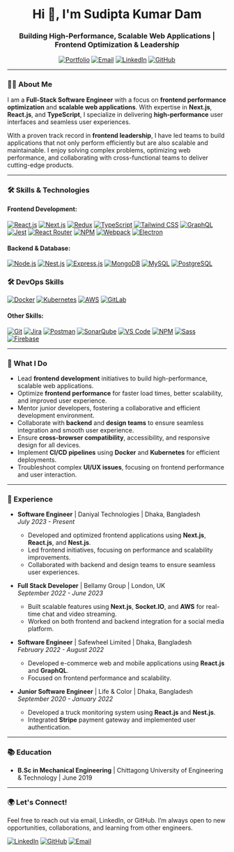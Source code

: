 <h1 align="center">Hi 👋, I'm Sudipta Kumar Dam</h1>
<h3 align="center">Building High-Performance, Scalable Web Applications | Frontend Optimization & Leadership</h3>

<p align="center">
  <a href="https://sudiptakd.netlify.app/" target="_blank"><img src="https://img.shields.io/badge/Portfolio-000000?style=for-the-badge&logo=react&logoColor=61DAFB" alt="Portfolio" /></a>
  <a href="mailto:sudiptakumardam@gmail.com" target="_blank"><img src="https://img.shields.io/badge/Email-000000?style=for-the-badge&logo=gmail&logoColor=red" alt="Email" /></a>
  <a href="https://linkedin.com/in/sudiptakd" target="_blank"><img src="https://img.shields.io/badge/LinkedIn-000000?style=for-the-badge&logo=linkedin&logoColor=0A66C2" alt="LinkedIn" /></a>
  <a href="https://github.com/sudiptakd" target="_blank"><img src="https://img.shields.io/badge/GitHub-000000?style=for-the-badge&logo=github&logoColor=white" alt="GitHub" /></a>
</p>

---

### 🧑‍💻 About Me
I am a **Full-Stack Software Engineer** with a focus on **frontend performance optimization** and **scalable web applications**. With expertise in **Next.js**, **React.js**, and **TypeScript**, I specialize in delivering **high-performance** user interfaces and seamless user experiences.

With a proven track record in **frontend leadership**, I have led teams to build applications that not only perform efficiently but are also scalable and maintainable. I enjoy solving complex problems, optimizing web performance, and collaborating with cross-functional teams to deliver cutting-edge products.

---

### 🛠️ Skills & Technologies

#### **Frontend Development**:
<p align="left">
  <a href="https://reactjs.org/" target="_blank"><img src="https://img.shields.io/badge/React.js-61DAFB?style=for-the-badge&logo=react&logoColor=white" alt="React.js" /></a>
  <a href="https://nextjs.org/" target="_blank"><img src="https://img.shields.io/badge/Next.js-000000?style=for-the-badge&logo=next.js&logoColor=white" alt="Next.js" /></a>
  <a href="https://redux.js.org/" target="_blank"><img src="https://img.shields.io/badge/Redux-764ABC?style=for-the-badge&logo=redux&logoColor=white" alt="Redux" /></a>
  <a href="https://www.typescriptlang.org/" target="_blank"><img src="https://img.shields.io/badge/TypeScript-3178C6?style=for-the-badge&logo=typescript&logoColor=white" alt="TypeScript" /></a>
  <a href="https://tailwindcss.com/" target="_blank"><img src="https://img.shields.io/badge/Tailwind%20CSS-06B6D4?style=for-the-badge&logo=tailwindcss&logoColor=white" alt="Tailwind CSS" /></a>
  <a href="https://graphql.org/" target="_blank"><img src="https://img.shields.io/badge/GraphQL-E10098?style=for-the-badge&logo=graphql&logoColor=white" alt="GraphQL" /></a>
  <a href="https://jestjs.io" target="_blank"><img src="https://img.shields.io/badge/Jest-000000?style=for-the-badge&logo=jest&logoColor=white" alt="Jest" /></a>
  <a href="https://reactrouter.com/" target="_blank"><img src="https://img.shields.io/badge/React%20Router-CA4245?style=for-the-badge&logo=react-router&logoColor=white" alt="React Router" /></a>
  <a href="https://www.npmjs.com/" target="_blank"><img src="https://img.shields.io/badge/NPM-CC3534?style=for-the-badge&logo=npm&logoColor=white" alt="NPM" /></a>
  <a href="https://webpack.js.org/" target="_blank"><img src="https://img.shields.io/badge/Webpack-8DD6F9?style=for-the-badge&logo=webpack&logoColor=white" alt="Webpack" /></a>
  <a href="https://www.electronjs.org/" target="_blank"><img src="https://img.shields.io/badge/Electron-47848F?style=for-the-badge&logo=electron&logoColor=white" alt="Electron" /></a>
</p>

#### **Backend & Database**:
<p align="left">
  <a href="https://nodejs.org/" target="_blank"><img src="https://img.shields.io/badge/Node.js-339933?style=for-the-badge&logo=node.js&logoColor=white" alt="Node.js" /></a>
  <a href="https://nestjs.com/" target="_blank"><img src="https://img.shields.io/badge/Nest.js-E0234E?style=for-the-badge&logo=nestjs&logoColor=white" alt="Nest.js" /></a>
  <a href="https://expressjs.com/" target="_blank"><img src="https://img.shields.io/badge/Express.js-000000?style=for-the-badge&logo=express&logoColor=white" alt="Express.js" /></a>
  <a href="https://www.mongodb.com/" target="_blank"><img src="https://img.shields.io/badge/MongoDB-47A248?style=for-the-badge&logo=mongodb&logoColor=white" alt="MongoDB" /></a>
  <a href="https://www.mysql.com/" target="_blank"><img src="https://img.shields.io/badge/MySQL-4479A1?style=for-the-badge&logo=mysql&logoColor=white" alt="MySQL" /></a>
  <a href="https://www.postgresql.org/" target="_blank"><img src="https://img.shields.io/badge/PostgreSQL-336791?style=for-the-badge&logo=postgresql&logoColor=white" alt="PostgreSQL" /></a>
</p>

### 🛠️ DevOps Skills
<p align="left">
  <a href="https://www.docker.com/" target="_blank"><img src="https://img.shields.io/badge/Docker-2496ED?style=for-the-badge&logo=docker&logoColor=white" alt="Docker" /></a>
  <a href="https://kubernetes.io/" target="_blank"><img src="https://img.shields.io/badge/Kubernetes-326CE5?style=for-the-badge&logo=kubernetes&logoColor=white" alt="Kubernetes" /></a>
  <a href="https://aws.amazon.com/" target="_blank"><img src="https://img.shields.io/badge/AWS-232F3E?style=for-the-badge&logo=amazonaws&logoColor=white" alt="AWS" /></a>
  <a href="https://www.gitlab.com/" target="_blank"><img src="https://img.shields.io/badge/GitLab-FCA121?style=for-the-badge&logo=gitlab&logoColor=white" alt="GitLab" /></a>
</p>

#### **Other Skills**:
<p align="left">
  <a href="https://www.git-scm.com/" target="_blank"><img src="https://img.shields.io/badge/Git-F05032?style=for-the-badge&logo=git&logoColor=white" alt="Git" /></a>
  <a href="https://www.jira.com/" target="_blank"><img src="https://img.shields.io/badge/Jira-0052CC?style=for-the-badge&logo=jira&logoColor=white" alt="Jira" /></a>
  <a href="https://www.postman.com/" target="_blank"><img src="https://img.shields.io/badge/Postman-FF6C37?style=for-the-badge&logo=postman&logoColor=white" alt="Postman" /></a>
  <a href="https://www.sonarqube.org/" target="_blank"><img src="https://img.shields.io/badge/SonarQube-4E9BCD?style=for-the-badge&logo=sonarqube&logoColor=white" alt="SonarQube" /></a>
  <a href="https://www.vscode.com/" target="_blank"><img src="https://img.shields.io/badge/VSCode-007ACC?style=for-the-badge&logo=visualstudiocode&logoColor=white" alt="VS Code" /></a>
  <a href="https://www.npmjs.com/" target="_blank"><img src="https://img.shields.io/badge/NPM-CC3534?style=for-the-badge&logo=npm&logoColor=white" alt="NPM" /></a>
  <a href="https://www.sass-lang.com/" target="_blank"><img src="https://img.shields.io/badge/SASS-CC6699?style=for-the-badge&logo=sass&logoColor=white" alt="Sass" /></a>
  <a href="https://www.firebase.com/" target="_blank"><img src="https://img.shields.io/badge/Firebase-FFCA28?style=for-the-badge&logo=firebase&logoColor=white" alt="Firebase" /></a>
</p>

---

### 🚀 What I Do
- Lead **frontend development** initiatives to build high-performance, scalable web applications.
- Optimize **frontend performance** for faster load times, better scalability, and improved user experience.
- Mentor junior developers, fostering a collaborative and efficient development environment.
- Collaborate with **backend** and **design teams** to ensure seamless integration and smooth user experience.
- Ensure **cross-browser compatibility**, accessibility, and responsive design for all devices.
- Implement **CI/CD pipelines** using **Docker** and **Kubernetes** for efficient deployments.
- Troubleshoot complex **UI/UX issues**, focusing on frontend performance and user interaction.

---

### 💼 Experience

- **Software Engineer** | Daniyal Technologies | Dhaka, Bangladesh  
  _July 2023 - Present_  
  - Developed and optimized frontend applications using **Next.js**, **React.js**, and **Nest.js**.
  - Led frontend initiatives, focusing on performance and scalability improvements.
  - Collaborated with backend and design teams to ensure seamless user experiences.

- **Full Stack Developer** | Bellamy Group | London, UK  
  _September 2022 - June 2023_  
  - Built scalable features using **Next.js**, **Socket.IO**, and **AWS** for real-time chat and video streaming.
  - Worked on both frontend and backend integration for a social media platform.

- **Software Engineer** | Safewheel Limited | Dhaka, Bangladesh  
  _February 2022 - August 2022_  
  - Developed e-commerce web and mobile applications using **React.js** and **GraphQL**.
  - Focused on frontend performance and scalability.

- **Junior Software Engineer** | Life & Color | Dhaka, Bangladesh  
  _September 2020 - January 2022_  
  - Developed a truck monitoring system using **React.js** and **Nest.js**.
  - Integrated **Stripe** payment gateway and implemented user authentication.

---

### 📚 Education
- **B.Sc in Mechanical Engineering** | Chittagong University of Engineering & Technology | June 2019

---

### 🌍 Let's Connect!
Feel free to reach out via email, LinkedIn, or GitHub. I’m always open to new opportunities, collaborations, and learning from other engineers.

<p align="left">
  <a href="https://linkedin.com/in/sudiptakd" target="_blank"><img src="https://img.shields.io/badge/LinkedIn-0A66C2?style=for-the-badge&logo=linkedin&logoColor=white" alt="LinkedIn" /></a>
  <a href="https://github.com/sudiptakd" target="_blank"><img src="https://img.shields.io/badge/GitHub-000000?style=for-the-badge&logo=github&logoColor=white" alt="GitHub" /></a>
  <a href="mailto:sudiptakumardam@gmail.com" target="_blank"><img src="https://img.shields.io/badge/Email-FF0000?style=for-the-badge&logo=gmail&logoColor=white" alt="Email" /></a>
</p>
